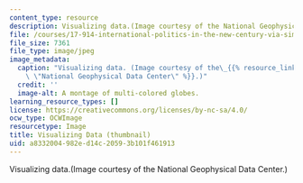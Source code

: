 ```yaml
---
content_type: resource
description: Visualizing data.(Image courtesy of the National Geophysical Data Center.)
file: /courses/17-914-international-politics-in-the-new-century-via-simulation-interactive-gaming-and-edutainment-january-iap-2005/a8332004982ed14c20593b101f461913_17-914iap05-th.jpg
file_size: 7361
file_type: image/jpeg
image_metadata:
  caption: "Visualizing data. (Image courtesy of the\_{{% resource_link \"6e8a877f-944b-4a2c-8784-52d002da0d74\"\
    \ \"National Geophysical Data Center\" %}}.)"
  credit: ''
  image-alt: A montage of multi-colored globes.
learning_resource_types: []
license: https://creativecommons.org/licenses/by-nc-sa/4.0/
ocw_type: OCWImage
resourcetype: Image
title: Visualizing Data (thumbnail)
uid: a8332004-982e-d14c-2059-3b101f461913
---
```

Visualizing data.(Image courtesy of the National Geophysical Data Center.)